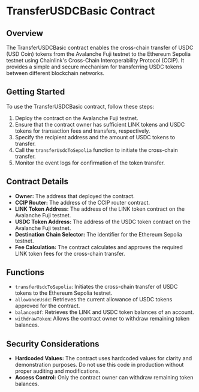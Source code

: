 # TransferUSDCBasic Contract

## Overview
The TransferUSDCBasic contract enables the cross-chain transfer of USDC (USD Coin) tokens from the Avalanche Fuji testnet to the Ethereum Sepolia testnet using Chainlink's Cross-Chain Interoperability Protocol (CCIP). It provides a simple and secure mechanism for transferring USDC tokens between different blockchain networks.

## Getting Started
To use the TransferUSDCBasic contract, follow these steps:
1. Deploy the contract on the Avalanche Fuji testnet.
2. Ensure that the contract owner has sufficient LINK tokens and USDC tokens for transaction fees and transfers, respectively.
3. Specify the recipient address and the amount of USDC tokens to transfer.
4. Call the `transferUsdcToSepolia` function to initiate the cross-chain transfer.
5. Monitor the event logs for confirmation of the token transfer.

## Contract Details
- **Owner:** The address that deployed the contract.
- **CCIP Router:** The address of the CCIP router contract.
- **LINK Token Address:** The address of the LINK token contract on the Avalanche Fuji testnet.
- **USDC Token Address:** The address of the USDC token contract on the Avalanche Fuji testnet.
- **Destination Chain Selector:** The identifier for the Ethereum Sepolia testnet.
- **Fee Calculation:** The contract calculates and approves the required LINK token fees for the cross-chain transfer.

## Functions
- `transferUsdcToSepolia`: Initiates the cross-chain transfer of USDC tokens to the Ethereum Sepolia testnet.
- `allowanceUsdc`: Retrieves the current allowance of USDC tokens approved for the contract.
- `balancesOf`: Retrieves the LINK and USDC token balances of an account.
- `withdrawToken`: Allows the contract owner to withdraw remaining token balances.

## Security Considerations
- **Hardcoded Values:** The contract uses hardcoded values for clarity and demonstration purposes. Do not use this code in production without proper auditing and modifications.
- **Access Control:** Only the contract owner can withdraw remaining token balances.

